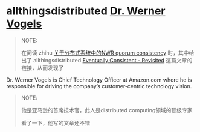 # allthingsdistributed [Dr. Werner Vogels](https://www.allthingsdistributed.com/about.html)

> NOTE: 
>
> 在阅读 zhihu [关于分布式系统中的NWR quorum consistency](https://zhuanlan.zhihu.com/p/138806042) 时，其中给出了 allthingsdistributed [Eventually Consistent - Revisited](https://www.allthingsdistributed.com/2008/12/eventually_consistent.html) 这篇文章的链接，从而发现了

Dr. Werner Vogels is Chief Technology Officer at Amazon.com where he is responsible for driving the company’s customer-centric technology vision.

> NOTE: 
>
> 他是亚马逊的首席技术官，此人是distributed computing领域的顶级专家
>
> 看了一下，他写的文章还不错

